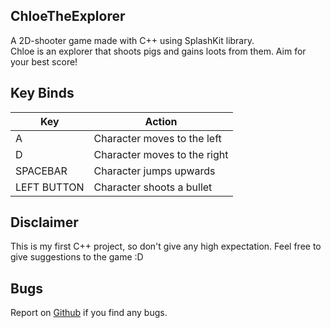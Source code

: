 ## ChloeTheExplorer

A 2D-shooter game made with C++ using SplashKit library.
<br>
Chloe is an explorer that shoots pigs and gains loots from them. Aim for your best score!

## Key Binds

| Key | Action |
|-|-|
| A | Character moves to the left |
| D | Character moves to the right |
| SPACEBAR | Character jumps upwards |
| LEFT BUTTON | Character shoots a bullet |

## Disclaimer

This is my first C++ project, so don't give any high expectation. Feel free to give suggestions to the game :D

## Bugs

Report on [Github](https://github.com/iNxtWilliqm/ChloeTheExplorer/issues/new) if you find any bugs.
